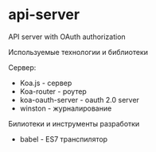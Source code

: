 # api-server
API server with OAuth authorization

Используемые технологии и библиотеки

Сервер:
- Koa.js - сервер
- Koa-router - роутер
- koa-oauth-server - oauth 2.0 server
- winston - журналирование

Билиотеки и инструменты разработки
- babel - ES7 транспилятор